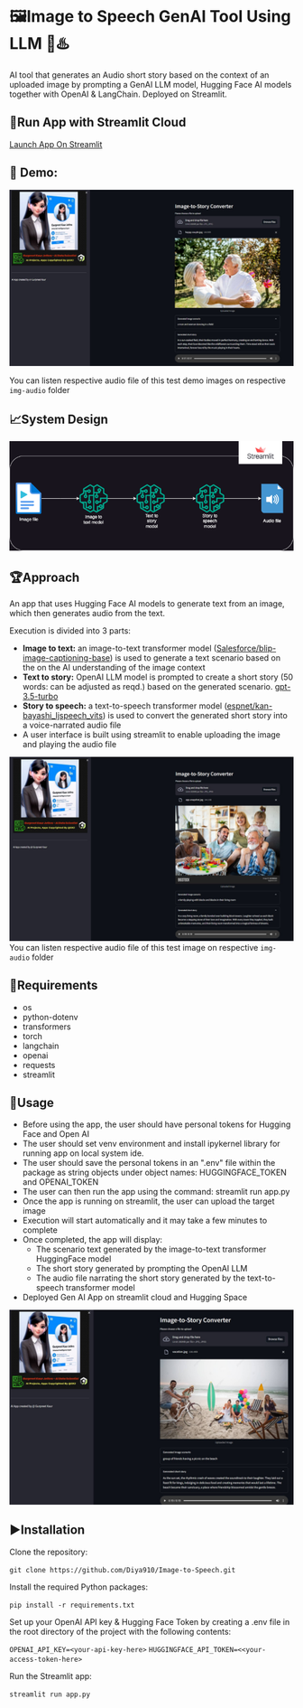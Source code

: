 # 🖼️Image to Speech GenAI Tool Using LLM 🌟♨️
AI tool that generates an Audio short story based on the context of an uploaded image by prompting a GenAI LLM model, Hugging Face AI models together with OpenAI &amp; LangChain. Deployed on Streamlit.

## 📢Run App with Streamlit Cloud

[Launch App On Streamlit](https://image-to-speech-genai-tool-using-llm.streamlit.app/)


## 🎯 Demo:
![Demo 1: Couple Test Image Output](img-audio/CoupleOutput.jpg)


You can listen respective audio file of this test demo images on respective `img-audio` folder 


## 📈System Design

![system-design](img/system-design.drawio.png)


## 🏆Approach
An app that uses Hugging Face AI models to generate text from an image, which then generates audio from the text.

Execution is divided into 3 parts:
- **Image to text:**
  an image-to-text transformer model ([Salesforce/blip-image-captioning-base](https://huggingface.co/Salesforce/blip-image-captioning-base)) is used to generate a text scenario based on the on the AI understanding of the image context
- **Text to story:**
  OpenAI LLM model is prompted to create a short story (50 words: can be adjusted as reqd.) based on the generated scenario. [gpt-3.5-turbo](https://platform.openai.com/docs/models/gpt-3-5)
- **Story to speech:**
  a text-to-speech transformer model ([espnet/kan-bayashi_ljspeech_vits](https://huggingface.co/espnet/kan-bayashi_ljspeech_vits)) is used to convert the generated short story into a voice-narrated audio file
- A user interface is built using streamlit to enable uploading the image and playing the audio file
  

![Demo 3: Family Test Image Output](img-audio/FamilyOutput.jpg)
You can listen respective audio file of this test image on respective `img-audio` folder 


## 🌟Requirements

- os
- python-dotenv
- transformers
- torch
- langchain
- openai
- requests
- streamlit
  

## 🚀Usage

- Before using the app, the user should have personal tokens for Hugging Face and Open AI
- The user should set venv environment and install ipykernel library for running app on local system ide.
- The user should save the personal tokens in an ".env" file within the package as string objects under object names: HUGGINGFACE_TOKEN and OPENAI_TOKEN
- The user can then run the app using the command: streamlit run app.py
- Once the app is running on streamlit, the user can upload the target image
- Execution will start automatically and it may take a few minutes to complete
- Once completed, the app will display:
  - The scenario text generated by the image-to-text transformer HuggingFace model
  - The short story generated by prompting the OpenAI LLM
  - The audio file narrating the short story generated by the text-to-speech transformer model
- Deployed Gen AI App on streamlit cloud and Hugging Space

![Demo 2: Picnic Vaction Test Image Output](img-audio/PicnicOutput.jpg)


## ▶️Installation

Clone the repository:

`git clone https://github.com/Diya910/Image-to-Speech.git`

Install the required Python packages:

`pip install -r requirements.txt`

Set up your OpenAI API key & Hugging Face Token by creating a .env file in the root directory of the project with the following contents:

`OPENAI_API_KEY=<your-api-key-here>`
`HUGGINGFACE_API_TOKEN=<<your-access-token-here>`

Run the Streamlit app:

`streamlit run app.py`

